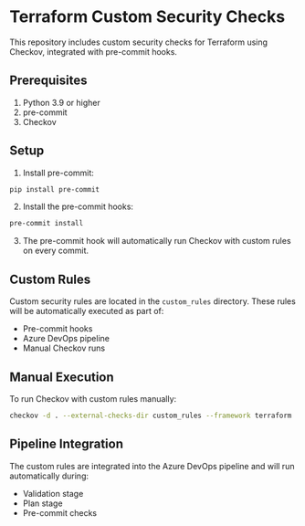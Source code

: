 # Terraform Custom Security Checks

This repository includes custom security checks for Terraform using Checkov, integrated with pre-commit hooks.

## Prerequisites

1. Python 3.9 or higher
2. pre-commit
3. Checkov

## Setup

1. Install pre-commit:
```bash
pip install pre-commit
```

2. Install the pre-commit hooks:
```bash
pre-commit install
```

3. The pre-commit hook will automatically run Checkov with custom rules on every commit.

## Custom Rules

Custom security rules are located in the `custom_rules` directory. These rules will be automatically executed as part of:
- Pre-commit hooks
- Azure DevOps pipeline
- Manual Checkov runs

## Manual Execution

To run Checkov with custom rules manually:

```bash
checkov -d . --external-checks-dir custom_rules --framework terraform
```

## Pipeline Integration

The custom rules are integrated into the Azure DevOps pipeline and will run automatically during:
- Validation stage
- Plan stage
- Pre-commit checks
